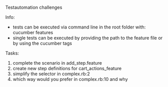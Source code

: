 Testautomation challenges

Info:
 - tests can be executed via command line in the root folder with: cucumber features
 - single tests can be executed by providing the path to the feature file or by using the cucumber tags

Tasks:
1. complete the scenario in add_step.feature
2. create new step definitions for cart_actions_feature
3. simplify the selector in complex.rb:2
4. which way would you prefer in complex.rb:10 and why
